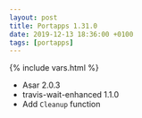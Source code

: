 ```yaml
---
layout: post
title: Portapps 1.31.0
date: 2019-12-13 18:36:00 +0100
tags: [portapps]
---
```

{% include vars.html %}

* Asar 2.0.3
* travis-wait-enhanced 1.1.0
* Add `Cleanup` function